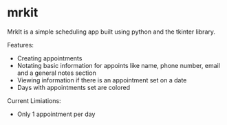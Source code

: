 # mrkit

MrkIt is a simple scheduling app built using python and the tkinter library. 

Features:
  - Creating appointments
  - Notating basic information for appoints like name, phone number, email and a general notes section
  - Viewing information if there is an appointment set on a date
  - Days with appointments set are colored

Current Limiations:
  - Only 1 appointment per day
